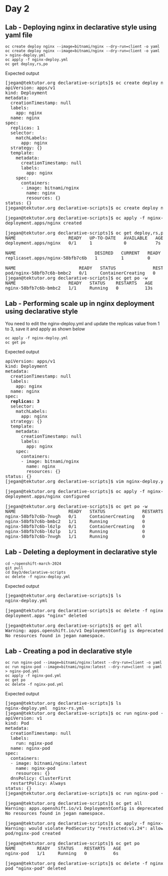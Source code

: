 # Day 2

## Lab - Deploying nginx in declarative style using yaml file
```
oc create deploy nginx --image=bitnami/nginx --dry-run=client -o yaml
oc create deploy nginx --image=bitnami/nginx --dry-run=client -o yaml > nginx-deploy.yml
oc apply -f nginx-deploy.yml
oc get deploy,rs,po
```

Expected output
<pre>
[jegan@tektutor.org declarative-scripts]$ oc create deploy nginx --image=bitnami/nginx --dry-run=client -o yaml
apiVersion: apps/v1
kind: Deployment
metadata:
  creationTimestamp: null
  labels:
    app: nginx
  name: nginx
spec:
  replicas: 1
  selector:
    matchLabels:
      app: nginx
  strategy: {}
  template:
    metadata:
      creationTimestamp: null
      labels:
        app: nginx
    spec:
      containers:
      - image: bitnami/nginx
        name: nginx
        resources: {}
status: {}
[jegan@tektutor.org declarative-scripts]$ oc create deploy nginx --image=bitnami/nginx --dry-run=client -o yaml > nginx-deploy.yml

[jegan@tektutor.org declarative-scripts]$ oc apply -f nginx-deploy.yml 
deployment.apps/nginx created
  
[jegan@tektutor.org declarative-scripts]$ oc get deploy,rs,po
NAME                    READY   UP-TO-DATE   AVAILABLE   AGE
deployment.apps/nginx   0/1     1            0           7s

NAME                              DESIRED   CURRENT   READY   AGE
replicaset.apps/nginx-58bfb7c6b   1         1         0       7s

NAME                        READY   STATUS              RESTARTS   AGE
pod/nginx-58bfb7c6b-bmbc2   0/1     ContainerCreating   0          7s
[jegan@tektutor.org declarative-scripts]$ oc get po -w
NAME                    READY   STATUS    RESTARTS   AGE
nginx-58bfb7c6b-bmbc2   1/1     Running   0          13s  
</pre>

## Lab - Performing scale up in nginx deployment using declarative style
You need to edit the nginx-deploy.yml and update the replicas value from 1 to 3, save it and apply as shown below
```
oc apply -f nginx-deploy.yml
oc get po
```

Expected output
<pre>
apiVersion: apps/v1
kind: Deployment
metadata:
  creationTimestamp: null
  labels:
    app: nginx
  name: nginx
spec:
  <b>replicas: 3</b>
  selector:
    matchLabels:
      app: nginx
  strategy: {}
  template:
    metadata:
      creationTimestamp: null
      labels:
        app: nginx
    spec:
      containers:
      - image: bitnami/nginx
        name: nginx
        resources: {}
status: {}
[jegan@tektutor.org declarative-scripts]$ vim nginx-deploy.yml 
  
[jegan@tektutor.org declarative-scripts]$ oc apply -f nginx-deploy.yml 
deployment.apps/nginx configured
  
[jegan@tektutor.org declarative-scripts]$ oc get po -w
NAME                    READY   STATUS              RESTARTS   AGE
nginx-58bfb7c6b-7nvgh   0/1     ContainerCreating   0          3s
nginx-58bfb7c6b-bmbc2   1/1     Running             0          5m40s
nginx-58bfb7c6b-l6zlp   0/1     ContainerCreating   0          3s
nginx-58bfb7c6b-l6zlp   1/1     Running             0          5s
nginx-58bfb7c6b-7nvgh   1/1     Running             0          6s  
</pre>

## Lab - Deleting a deployment in declarative style
```
cd ~/openshift-march-2024
git pull
cd Day3/declarative-scripts
oc delete -f nginx-deploy.yml
```

Expected output
<pre>
[jegan@tektutor.org declarative-scripts]$ ls
nginx-deploy.yml
  
[jegan@tektutor.org declarative-scripts]$ oc delete -f nginx-deploy.yml 
deployment.apps "nginx" deleted
  
[jegan@tektutor.org declarative-scripts]$ oc get all
Warning: apps.openshift.io/v1 DeploymentConfig is deprecated in v4.14+, unavailable in v4.10000+
No resources found in jegan namespace.  
</pre>

## Lab - Creating a pod in declarative style
```
oc run nginx-pod --image=bitnami/nginx:latest --dry-run=client -o yaml
oc run nginx-pod --image=bitnami/nginx:latest --dry-run=client -o yaml > nginx-pod.yml
oc apply -f nginx-pod.yml
oc get po
oc delete -f nginx-pod.yml
```

Expected output
<pre>
[jegan@tektutor.org declarative-scripts]$ ls
nginx-deploy.yml  nginx-rs.yml
[jegan@tektutor.org declarative-scripts]$ oc run nginx-pod --image=bitnami/nginx:latest --dry-run=client -o yaml
apiVersion: v1
kind: Pod
metadata:
  creationTimestamp: null
  labels:
    run: nginx-pod
  name: nginx-pod
spec:
  containers:
  - image: bitnami/nginx:latest
    name: nginx-pod
    resources: {}
  dnsPolicy: ClusterFirst
  restartPolicy: Always
status: {}
[jegan@tektutor.org declarative-scripts]$ oc run nginx-pod --image=bitnami/nginx:latest --dry-run=client -o yaml > nginx-pod.yml
  
[jegan@tektutor.org declarative-scripts]$ oc get all
Warning: apps.openshift.io/v1 DeploymentConfig is deprecated in v4.14+, unavailable in v4.10000+
No resources found in jegan namespace.
  
[jegan@tektutor.org declarative-scripts]$ oc apply -f nginx-pod.yml 
Warning: would violate PodSecurity "restricted:v1.24": allowPrivilegeEscalation != false (container "nginx-pod" must set securityContext.allowPrivilegeEscalation=false), unrestricted capabilities (container "nginx-pod" must set securityContext.capabilities.drop=["ALL"]), runAsNonRoot != true (pod or container "nginx-pod" must set securityContext.runAsNonRoot=true), seccompProfile (pod or container "nginx-pod" must set securityContext.seccompProfile.type to "RuntimeDefault" or "Localhost")
pod/nginx-pod created
  
[jegan@tektutor.org declarative-scripts]$ oc get po
NAME        READY   STATUS    RESTARTS   AGE
nginx-pod   1/1     Running   0          6s
  
[jegan@tektutor.org declarative-scripts]$ oc delete -f nginx-pod.yml 
pod "nginx-pod" deleted  
</pre>
